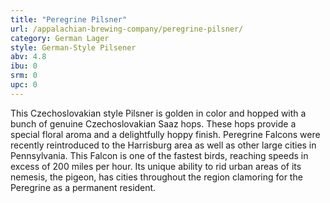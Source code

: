 ```yaml
---
title: "Peregrine Pilsner"
url: /appalachian-brewing-company/peregrine-pilsner/
category: German Lager
style: German-Style Pilsener
abv: 4.8
ibu: 0
srm: 0
upc: 0
---
```

This Czechoslovakian style Pilsner is golden in color and hopped with a bunch of genuine Czechoslovakian Saaz hops. These hops provide a special floral aroma and a delightfully hoppy finish.
Peregrine Falcons were recently reintroduced to the Harrisburg area as well as other large cities in Pennsylvania. This Falcon is one of the fastest birds, reaching speeds in excess of 200 miles per hour. Its unique ability to rid urban areas of its nemesis, the pigeon, has cities throughout the region clamoring for the Peregrine as a permanent resident.
